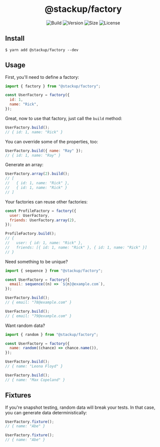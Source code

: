 <h1 align="center">@stackup/factory</h1>

<div align="center">

![Build](https://github.com/rzane/factory/workflows/build/badge.svg)
![Version](https://img.shields.io/npm/v/@stackup/factory)
![Size](https://img.shields.io/bundlephobia/minzip/@stackup/factory)
![License](https://img.shields.io/npm/l/@stackup/factory)

</div>

## Install

    $ yarn add @stackup/factory --dev

## Usage

First, you'll need to define a factory:

```javascript
import { factory } from "@stackup/factory";

const UserFactory = factory({
  id: 1,
  name: "Rick",
});
```

Great, now to use that factory, just call the `build` method:

```javascript
UserFactory.build();
// { id: 1, name: "Rick" }
```

You can override some of the properties, too:

```javascript
UserFactory.build({ name: "Ray" });
// { id: 1, name: "Ray" }
```

Generate an array:

```javascript
UserFactory.array(2).build();
// [
//   { id: 1, name: "Rick" },
//   { id: 1, name: "Rick" }
// ]
```

Your factories can reuse other factories:

```javascript
const ProfileFactory = factory({
  user: UserFactory,
  friends: UserFactory.array(2),
});

ProfileFactory.build();
// {
//   user: { id: 1, name: "Rick" },
//   friends: [{ id: 1, name: "Rick" }, { id: 1, name: "Rick" }]
// }
```

Need something to be unique?

```javascript
import { sequence } from "@stackup/factory";

const UserFactory = factory({
  email: sequence((n) => `${n}@example.com`),
});

UserFactory.build();
// { email: "78@example.com" }

UserFactory.build();
// { email: "79@example.com" }
```

Want random data?

```javascript
import { random } from "@stackup/factory";

const UserFactory = factory({
  name: random((chance) => chance.name()),
});

UserFactory.build();
// { name: "Leona Floyd" }

UserFactory.build();
// { name: "Max Copeland" }
```

## Fixtures

If you're snapshot testing, random data will break your tests. In that case, you
can generate data deterministically:

```javascript
UserFactory.fixture();
// { name: "Abe" }

UserFactory.fixture();
// { name: "Abe" }
```
